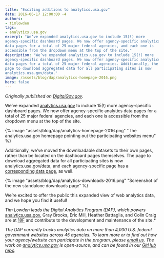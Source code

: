 ```yaml
---
title: "Exciting additions to analytics.usa.gov"
date: 2016-06-17 12:00:00 -4
authors:
- timlowden
tags:
- analytics.usa.gov
excerpt: "We’ve expanded analytics.usa.gov to include 15(!) more
agency-specific dashboard pages. We now offer agency-specific analytics
data pages for a total of 25 major federal agencies, and each one is
accessible from the dropdown menu at the top of the site."
description: "We’ve expanded analytics.usa.gov to include 15(!) more
agency-specific dashboard pages. We now offer agency-specific analytics
data pages for a total of 25 major federal agencies. Additionally, the
page to download aggregated data for all participating sites is now
analytics.usa.gov/data."
image: /assets/blog/dap/analytics-homepage-2016.png
hero: false
---
```


*Originally published on [DigitalGov.gov](http://www.digitalgov.gov/2016/06/17/exciting-additions-to-analytics-usa-gov/).*

We’ve expanded [analytics.usa.gov](https://analytics.usa.gov/) to include 15(!) more agency-specific dashboard pages. We now offer agency-specific analytics data pages for a total of 25 major federal agencies, and each one is accessible from the dropdown menu at the top of the site.

{% image "assets/blog/dap/analytics-homepage-2016.png" "The analytics.usa.gov homepage pointing out the participating websites menu" %}

Additionally, we’ve moved the downloadable datasets to their own pages, rather than be located on the dashboard pages themselves. The page to download aggregated data for all participating sites is now [analytics.usa.gov/data](https://analytics.usa.gov/data), and each agency-specific page has a [corresponding data page](https://analytics.usa.gov/justice/data/), as well.

{% image "assets/blog/dap/analytics-downloads-2016.png" "Screenshot of the new standalone downloads page" %}

We’re excited to offer the public this expanded view of web analytics data, and we hope you find it useful!

*Tim Lowden leads the Digital Analytics Program (DAP), which powers* [analytics.usa.gov.](https://analytics.usa.gov/) Gray Brooks, Eric Mill, Heather Battaglia, and Colin Craig are at [18F](https://18f.gsa.gov/) and contribute to the development and maintenance of the site.*

*The DAP currently tracks analytics data on more than 4,000 U.S. federal government websites across 45 agencies. To learn more or to find out how your agency/website can participate in the program, please [email us](mailto:dap@support.digitalgov.gov). The work on [analytics.usa.gov](https://analytics.usa.gov/) is open-source, and can be found in our [GitHub repo](https://github.com/18F/analytics.usa.gov).*
